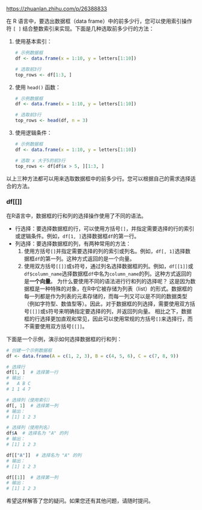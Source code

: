 https://zhuanlan.zhihu.com/p/26388833

在 R 语言中，要选出数据框（data frame）中的前多少行，您可以使用索引操作符 `[ ]` 结合整数索引来实现。下面是几种选取前多少行的方法：
1. 使用基本索引：
   ```R
   # 示例数据框
   df <- data.frame(x = 1:10, y = letters[1:10])
   
   # 选取前3行
   top_rows <- df[1:3, ]
   ```

2. 使用 `head()` 函数：
   ```R
   # 示例数据框
   df <- data.frame(x = 1:10, y = letters[1:10])
   
   # 选取前3行
   top_rows <- head(df, n = 3)
   ```

3. 使用逻辑条件：
   ```R
   # 示例数据框
   df <- data.frame(x = 1:10, y = letters[1:10])
   
   # 选取 x 大于5的前3行
   top_rows <- df[df$x > 5, ][1:3, ]
   ```

以上三种方法都可以用来选取数据框中的前多少行。您可以根据自己的需求选择适合的方法。



### df[[]]
在R语言中，数据框的行和列的选择操作使用了不同的语法。
- 行选择：要选择数据框的行，可以使用方括号`[]`，并指定需要选择的行的索引或逻辑条件。例如，`df[1, ]`选择数据框`df`的第一行。
- 列选择：要选择数据框的列，有两种常用的方法：
  1. 使用方括号`[]`并指定需要选择的列的索引或列名。例如，`df[, 1]`选择数据框`df`的第一列。这种方式返回的是一个向量。
  2. 使用双方括号`[[]]`或`$`符号，通过列名选择数据框的列。例如，`df[[1]]`或`df$column_name`选择数据框`df`中名为`column_name`的列。这种方式返回的是**一个向量**。
为什么要使用不同的语法进行行和列的选择呢？
这是因为数据框是一种特殊的对象，在R中它被存储为列表（list）的形式。数据框的每一列都是作为列表的元素存储的，而每一列又可以是不同的数据类型（例如字符型、数值型等）。因此，对于数据框的列选择，需要使用双方括号`[[]]`或`$`符号来明确指定要选择的列，并返回列向量。
相比之下，数据框的行选择更加直观和常见，因此可以使用常规的方括号`[]`来选择行，而不需要使用双方括号`[[]]`。

下面是一个示例，演示如何选择数据框的行和列：
```R
# 创建一个示例数据框
df <- data.frame(A = c(1, 2, 3), B = c(4, 5, 6), C = c(7, 8, 9))

# 选择行
df[1, ]  # 选择第一行
# 输出：
#   A B C
# 1 1 4 7

# 选择列（使用索引）
df[, 1]  # 选择第一列
# 输出：
# [1] 1 2 3

# 选择列（使用列名）
df$A  # 选择名为 "A" 的列
# 输出：
# [1] 1 2 3

df[["A"]]  # 选择名为 "A" 的列
# 输出：
# [1] 1 2 3

df[[1]]  # 选择第一列
# 输出：
# [1] 1 2 3
```

希望这样解答了您的疑问。如果您还有其他问题，请随时提问。